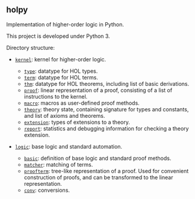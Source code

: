 ## holpy

Implementation of higher-order logic in Python.

This project is developed under Python 3.

Directory structure:

* [`kernel`](kernel/): kernel for higher-order logic.
  * [`type`](kernel/type.py): datatype for HOL types.
  * [`term`](kernel/term.py): datatype for HOL terms.
  * [`thm`](kernel/thm.py): datatype for HOL theorems, including list of basic derivations.
  * [`proof`](kernel/proof.py): linear representation of a proof, consisting of a list of instructions to the kernel.
  * [`macro`](kernel/macro.py): macros as user-defined proof methods.
  * [`theory`](kernel/theory.py): theory state, containing signature for types and constants, and list of axioms and theorems.
  * [`extension`](kernel/extension.py): types of extensions to a theory.
  * [`report`](kernel/report.py): statistics and debugging information for checking a theory extension.

* [`logic`](logic/): base logic and standard automation.
  * [`basic`](logic/basic.py): definition of base logic and standard proof methods.
  * [`matcher`](logic/matcher.py): matching of terms.
  * [`proofterm`](logic/proofterm.py): tree-like representation of a proof. Used for convenient construction of proofs, and can be transformed to the linear representation.
  * [`conv`](logic/conv.py): conversions.
